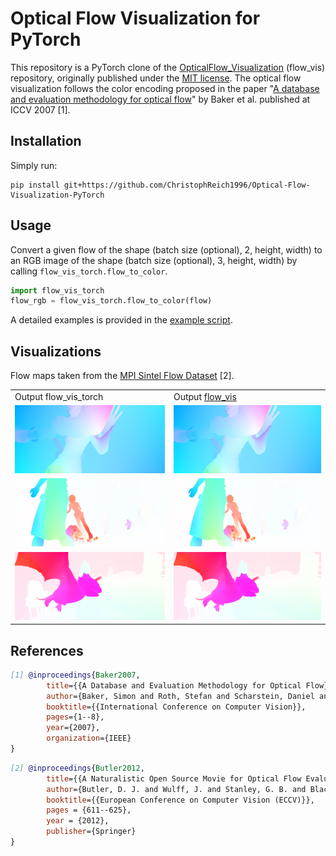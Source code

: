 # Optical Flow Visualization for PyTorch

This repository is a PyTorch clone of the [OpticalFlow_Visualization](https://github.com/tomrunia/OpticalFlow_Visualization) (flow_vis) repository, originally published under the [MIT license](https://github.com/tomrunia/OpticalFlow_Visualization/blob/master/LICENSE.txt). The optical flow visualization follows the color encoding proposed in the paper "[A database and evaluation methodology for optical flow](https://link.springer.com/content/pdf/10.1007/s11263-010-0390-2.pdf)" by Baker et al. published at ICCV 2007 [1].

## Installation

Simply run:

```shell script
pip install git+https://github.com/ChristophReich1996/Optical-Flow-Visualization-PyTorch
```

## Usage

Convert a given flow of the shape (batch size (optional), 2, height, width) to an RGB image of the shape (batch size (optional), 3, height, width) by calling `flow_vis_torch.flow_to_color`.

```python
import flow_vis_torch
flow_rgb = flow_vis_torch.flow_to_color(flow)
```

A detailed examples is provided in the [example script](example.py).

## Visualizations

Flow maps taken from the [MPI Sintel Flow Dataset](http://sintel.is.tue.mpg.de/) [2].

<table>
  <tr>
    <td> Output flow_vis_torch </td>
    <td> Output <a href="https://github.com/tomrunia/OpticalFlow_Visualization">flow_vis</a> </td>
  </tr> 
  <tr>
    <td> <img src="/images/frame_0005_flow_vis_torch.png"  alt="1" width = 256px height = 109px > </td>
    <td> <img src="/images/frame_0005_flow_vis.png" alt="2" width = 256px height = 109px> </td>
  </tr>
  <tr>
    <td> <img src="/images/frame_0014_flow_vis_torch.png"  alt="3" width = 256px height = 109px > </td>
    <td> <img src="/images/frame_0014_flow_vis.png" alt="4" width = 256px height = 109px> </td>
  </tr>
  <tr>
    <td> <img src="/images/frame_0023_flow_vis_torch.png"  alt="5" width = 256px height = 109px > </td>
    <td> <img src="/images/frame_0023_flow_vis.png" alt="6" width = 256px height = 109px> </td>
  </tr>
</table>

## References

```bibtex
[1] @inproceedings{Baker2007,
        title={{A Database and Evaluation Methodology for Optical Flow}},
        author={Baker, Simon and Roth, Stefan and Scharstein, Daniel and Black, Michael J and Lewis, JP and Szeliski, Richard},
        booktitle={{International Conference on Computer Vision}},
        pages={1--8},
        year={2007},
        organization={IEEE}
}
```

```bibtex
[2] @inproceedings{Butler2012,
        title={{A Naturalistic Open Source Movie for Optical Flow Evaluation}},
        author={Butler, D. J. and Wulff, J. and Stanley, G. B. and Black, M. J.},
        booktitle={{European Conference on Computer Vision (ECCV)}},
        pages = {611--625},
        year = {2012},
        publisher={Springer}
}
```